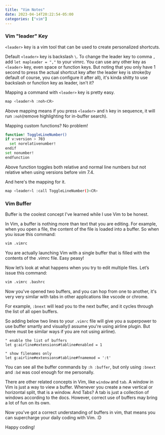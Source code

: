 ```yaml
---
title: "Vim Notes"
date: 2023-04-14T20:22:54-05:00
categories: ["vim"]
---
```


### Vim "leader" Key

`<leader>` key is a vim tool that can be used to create personalized shortcuts.

Default `<leader>` key is backslash `\`. To change the leader key to comma `,` add `let mapleader = ","` to your vimrc. You can use any other key as `<leader>` key, even space or function keys. But noting that you only have 1 second to press the actual shortcut key after the leader key is stroke(by default of course, you can configure it after all), it's kinda shitty to use backslash or function key as leader, isn't it?

Mapping a command with `<leader>` key is pretty easy.

```bash
map <leader>h :noh<CR>
```

Above mapping means if you press `<leader>` and `h` key in sequence, it will run `:noh`(remove highlighting for in-buffer search).

Mapping custom functions? No problem!

```bash
function! ToggleLineNumber()
if v:version > 703
  set norelativenumber!
endif
set nonumber!
endfunction
```

Above function toggles both relative and normal line numbers but not relative when using versions before vim 7.4.

And here's the mapping for it.

```bash
map <leader>l :call ToggleLineNumber()<CR>
```

### Vim Buffer

Buffer is the coolest concept I've learned while I use Vim to be honest.

In Vim, a buffer is nothing more than text that you are editing. For example, when you open a file, the content of the file is loaded into a buffer. So when you issue this command:

```bash
vim .vimrc
```

You are actually launching Vim with a single buffer that is filled with the contents of the .vimrc file. Easy peasy!

Now let’s look at what happens when you try to edit multiple files. Let’s issue this command:

```bash
vim .vimrc .bashrc
```

Now you've opened two buffers, and you can hop from one to another, it's very very similar with tabs in other applications like vscode or chrome.

For example, `:bnext` will lead you to the next buffer, and it cycles through the list of all open buffers.

So adding below two lines to your `.vimrc` file will give you a superpower to use buffer smartly and visually(I assume you're using airline plugin. But there must be similar ways if you are not using airline).

```vim
" enable the list of buffers
let g:airline#extensions#tabline#enabled = 1

" show filenames only
let g:airline#extensions#tabline#fnamemod = ':t'
```

You can see all the buffer commands by `:h :buffer`, but only using `:bnext` and `:bd` was cool enough for me personally.

There are other related concepts in Vim, like `window` and `tab`. A window in Vim is just a way to view a buffer. Whenever you create a new vertical or horizontal split, that is a window. And Tabs? A tab is just a collection of windows according to the docs. However, correct use of buffers may bring a lot of fun on its own.

Now you've got a correct understanding of buffers in vim, that means you can supercharge your daily coding with Vim. :D


Happy coding!
